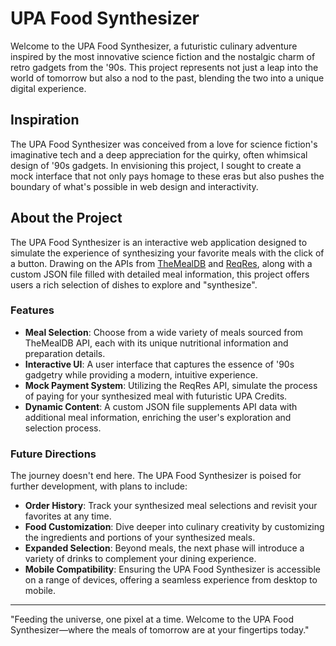 # UPA Food Synthesizer

Welcome to the UPA Food Synthesizer, a futuristic culinary adventure inspired by the most innovative science fiction and the nostalgic charm of retro gadgets from the '90s. This project represents not just a leap into the world of tomorrow but also a nod to the past, blending the two into a unique digital experience.

## Inspiration

The UPA Food Synthesizer was conceived from a love for science fiction's imaginative tech and a deep appreciation for the quirky, often whimsical design of '90s gadgets. In envisioning this project, I sought to create a mock interface that not only pays homage to these eras but also pushes the boundary of what's possible in web design and interactivity.

## About the Project

The UPA Food Synthesizer is an interactive web application designed to simulate the experience of synthesizing your favorite meals with the click of a button. Drawing on the APIs from [TheMealDB](https://www.themealdb.com/) and [ReqRes](https://reqres.in/), along with a custom JSON file filled with detailed meal information, this project offers users a rich selection of dishes to explore and "synthesize".

### Features

- **Meal Selection**: Choose from a wide variety of meals sourced from TheMealDB API, each with its unique nutritional information and preparation details.
- **Interactive UI**: A user interface that captures the essence of '90s gadgetry while providing a modern, intuitive experience.
- **Mock Payment System**: Utilizing the ReqRes API, simulate the process of paying for your synthesized meal with futuristic UPA Credits.
- **Dynamic Content**: A custom JSON file supplements API data with additional meal information, enriching the user's exploration and selection process.

### Future Directions

The journey doesn't end here. The UPA Food Synthesizer is poised for further development, with plans to include:

- **Order History**: Track your synthesized meal selections and revisit your favorites at any time.
- **Food Customization**: Dive deeper into culinary creativity by customizing the ingredients and portions of your synthesized meals.
- **Expanded Selection**: Beyond meals, the next phase will introduce a variety of drinks to complement your dining experience.
- **Mobile Compatibility**: Ensuring the UPA Food Synthesizer is accessible on a range of devices, offering a seamless experience from desktop to mobile.




---

"Feeding the universe, one pixel at a time. Welcome to the UPA Food Synthesizer—where the meals of tomorrow are at your fingertips today."